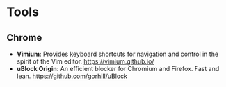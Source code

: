 # Tools

## Chrome

- **Vimium**: Provides keyboard shortcuts for navigation and control in the spirit of the Vim editor. https://vimium.github.io/
- **uBlock Origin**: An efficient blocker for Chromium and Firefox. Fast and lean. https://github.com/gorhill/uBlock
